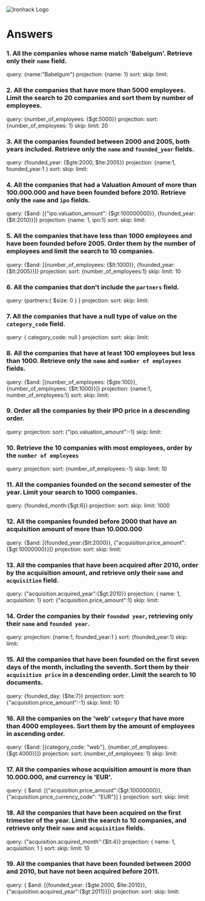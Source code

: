 ![Ironhack Logo](https://i.imgur.com/1QgrNNw.png)

# Answers

### 1. All the companies whose name match 'Babelgum'. Retrieve only their `name` field.

query: {name:"Babelgum"}
projection: {name: 1}
sort:
skip:
limit:

### 2. All the companies that have more than 5000 employees. Limit the search to 20 companies and sort them by **number of employees**.

query: {number_of_employees: {$gt:5000}}
projection:
sort: {number_of_employees: 1}
skip:
limit: 20

### 3. All the companies founded between 2000 and 2005, both years included. Retrieve only the `name` and `founded_year` fields.

query: {founded_year: {$gte:2000, $lte:2005}}
projection: {name:1, founded_year:1 }
sort:
skip:
limit:

### 4. All the companies that had a Valuation Amount of more than 100.000.000 and have been founded before 2010. Retrieve only the `name` and `ipo` fields.

query: {$and: [{"ipo.valuation_amount": {$gt:100000000}}, {founded_year:{$lt:2010}}]}
projection: {name: 1, ipo:1}
sort:
skip:
limit:

### 5. All the companies that have less than 1000 employees and have been founded before 2005. Order them by the number of employees and limit the search to 10 companies.

query: {$and: [{number_of_employees: {$lt:1000}}, {founded_year:{$lt:2005}}]}
projection:
sort: {number_of_employees:1}
skip:
limit: 10

### 6. All the companies that don't include the `partners` field.

query: {partners:{ $size: 0 } }
projection:
sort:
skip:
limit:

### 7. All the companies that have a null type of value on the `category_code` field.

query: { category_code: null }
projection:
sort:
skip:
limit:

### 8. All the companies that have at least 100 employees but less than 1000. Retrieve only the `name` and `number of employees` fields.

query: {$and: [{number_of_employees: {$gte:100}}, {number_of_employees: {$lt:1000}}]}
projection: {name:1, number_of_employees:1}
sort:
skip:
limit:

### 9. Order all the companies by their IPO price in a descending order.

query:
projection:
sort: {"ipo.valuation_amount":-1}
skip:
limit:

### 10. Retrieve the 10 companies with most employees, order by the `number of employees`

query:
projection:
sort: {number_of_employees:-1}
skip:
limit: 10

### 11. All the companies founded on the second semester of the year. Limit your search to 1000 companies.

query: {founded_month:{$gt:6}}
projection:
sort:
skip:
limit: 1000

### 12. All the companies founded before 2000 that have an acquisition amount of more than 10.000.000

query: {$and: [{founded_year:{$lt:2000}}, {"acquisition.price_amount":{$gt:10000000}}]}
projection:
sort:
skip:
limit:

### 13. All the companies that have been acquired after 2010, order by the acquisition amount, and retrieve only their `name` and `acquisition` field.

query: {"acquisition.acquired_year":{$gt:2010}}
projection: { name: 1, acquisition: 1}
sort: {"acquisition.price_amount":1}
skip:
limit:

### 14. Order the companies by their `founded year`, retrieving only their `name` and `founded year`.

query:
projection: {name:1, founded_year:1 }
sort: {founded_year:1}
skip:
limit:

### 15. All the companies that have been founded on the first seven days of the month, including the seventh. Sort them by their `acquisition price` in a descending order. Limit the search to 10 documents.

query: {founded_day: {$lte:7}}
projection:
sort: {"acquisition.price_amount":-1}
skip:
limit: 10

### 16. All the companies on the 'web' `category` that have more than 4000 employees. Sort them by the amount of employees in ascending order.

query: {$and: [{category_code: "web"}, {number_of_employees: {$gt:4000}}]}
projection:
sort: {number_of_employees: 1}
skip:
limit:

### 17. All the companies whose acquisition amount is more than 10.000.000, and currency is 'EUR'.

query: { $and: [{"acquisition.price_amount":{$gt:10000000}}, {"acquisition.price_currency_code": "EUR"}] }
projection:
sort:
skip:
limit:

### 18. All the companies that have been acquired on the first trimester of the year. Limit the search to 10 companies, and retrieve only their `name` and `acquisition` fields.

query: {"acquisition.acquired_month":{$lt:4}}
projection: { name: 1, acquisition: 1 }
sort:
skip:
limit: 10

### 19. All the companies that have been founded between 2000 and 2010, but have not been acquired before 2011.

query: { $and: [{founded_year: {$gte:2000, $lte:2010}}, {"acquisition.acquired_year":{$gt:2011}}]}
projection:
sort:
skip:
limit:

